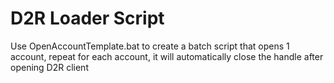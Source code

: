 # D2R Loader Script

Use OpenAccountTemplate.bat to create a batch script that opens 1 account, repeat for each account, it will automatically close the handle after opening D2R client

